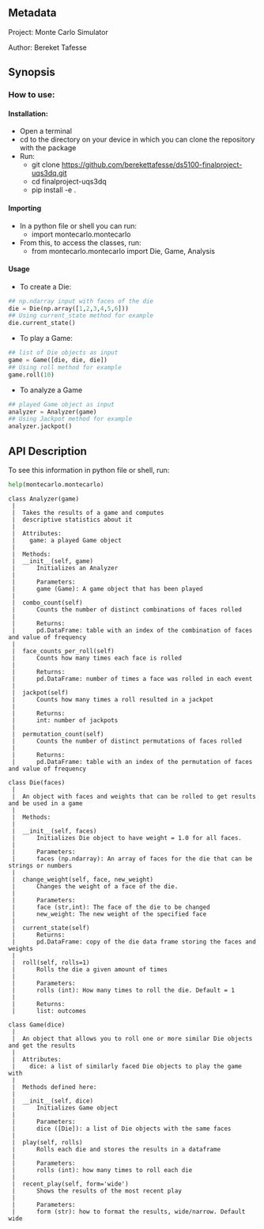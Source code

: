 ## Metadata
Project: Monte Carlo Simulator

Author: Bereket Tafesse

## Synopsis
### How to use:
#### Installation:
- Open a terminal
- cd to the directory on your device in which you can clone the repository with the package
- Run:
    - git clone https://github.com/berekettafesse/ds5100-finalproject-uqs3dq.git
    - cd finalproject-uqs3dq
    - pip install -e .

#### Importing
- In a python file or shell you can run:
    - import montecarlo.montecarlo
- From this, to access the classes, run:
    - from montecarlo.montecarlo import Die, Game, Analysis
    
#### Usage
- To create a Die:
```python
## np.ndarray input with faces of the die
die = Die(np.array([1,2,3,4,5,6]))
## Using current_state method for example
die.current_state()
```
- To play a Game:
```python
## list of Die objects as input
game = Game([die, die, die])
## Using roll method for example
game.roll(10)
```
- To analyze a Game
```python
## played Game object as input
analyzer = Analyzer(game)
## Using Jackpot method for example
analyzer.jackpot()
```

## API Description 
To see this information in python file or shell, run:
```python
help(montecarlo.montecarlo)
```

    class Analyzer(game)
     |  
     |  Takes the results of a game and computes 
     |  descriptive statistics about it
     |  
     |  Attributes:
     |    game: a played Game object
     |  
     |  Methods:
     |  __init__(self, game)
     |      Initializes an Analyzer
     |      
     |      Parameters:
     |      game (Game): A game object that has been played
     |  
     |  combo_count(self)
     |      Counts the number of distinct combinations of faces rolled
     |      
     |      Returns:
     |      pd.DataFrame: table with an index of the combination of faces and value of frequency
     |  
     |  face_counts_per_roll(self)
     |      Counts how many times each face is rolled
     |      
     |      Returns:
     |      pd.DataFrame: number of times a face was rolled in each event
     |  
     |  jackpot(self)
     |      Counts how many times a roll resulted in a jackpot
     |      
     |      Returns:
     |      int: number of jackpots
     |  
     |  permutation_count(self)
     |      Counts the number of distinct permutations of faces rolled
     |      
     |      Returns:
     |      pd.DataFrame: table with an index of the permutation of faces and value of frequency
    
    class Die(faces)
     |  
     |  An object with faces and weights that can be rolled to get results and be used in a game
     | 
     |  Methods:
     |  
     |  __init__(self, faces)
     |      Initializes Die object to have weight = 1.0 for all faces.
     |      
     |      Parameters: 
     |      faces (np.ndarray): An array of faces for the die that can be strings or numbers
     |  
     |  change_weight(self, face, new_weight)
     |      Changes the weight of a face of the die.
     |      
     |      Parameters:  
     |      face (str,int): The face of the die to be changed
     |      new_weight: The new weight of the specified face
     |  
     |  current_state(self)
     |      Returns:
     |      pd.DataFrame: copy of the die data frame storing the faces and weights
     |  
     |  roll(self, rolls=1)
     |      Rolls the die a given amount of times
     |      
     |      Parameters:
     |      rolls (int): How many times to roll the die. Default = 1
     |      
     |      Returns:
     |      list: outcomes

    class Game(dice)
     |  
     |  An object that allows you to roll one or more similar Die objects and get the results
     |  
     |  Attributes:
     |    dice: a list of similarly faced Die objects to play the game with
     | 
     |  Methods defined here:
     |  
     |  __init__(self, dice)
     |      Initializes Game object
     |      
     |      Parameters: 
     |      dice ([Die]): a list of Die objects with the same faces
     |  
     |  play(self, rolls)
     |      Rolls each die and stores the results in a dataframe
     |      
     |      Parameters:
     |      rolls (int): how many times to roll each die
     |  
     |  recent_play(self, form='wide')
     |      Shows the results of the most recent play
     |      
     |      Parameters:
     |      form (str): how to format the results, wide/narrow. Default wide
